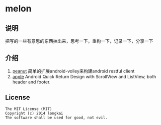 melon
=====

## 说明
把写的一些有意思的东西抽出来，思考一下，重构一下，记录一下，分享一下

## 介绍
1. [peanut][] 简单的扩展android-volley来构建android restful client
2. [apple][] Android Quick Return Design with ScrollView and ListView, both header and footer.

## License
```
The MIT License (MIT)
Copyright (c) 2014 longkai
The software shall be used for good, not evil.
```

[peanut]: peanut "peanut"
[apple]: apple "apple"
